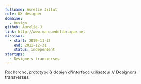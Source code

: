```yaml
---
fullname: Aurélie Jallut
role: UX designer
domaine:
  - Design
github: Aurelie-J
link: http://www.marquedefabrique.net
missions:
  - start: 2019-11-12
    end: 2021-12-31
    status: independent
startups:
  - Designers transverses
---
```

Recherche, prototype & design d'interface utilisateur // Designers transverses
